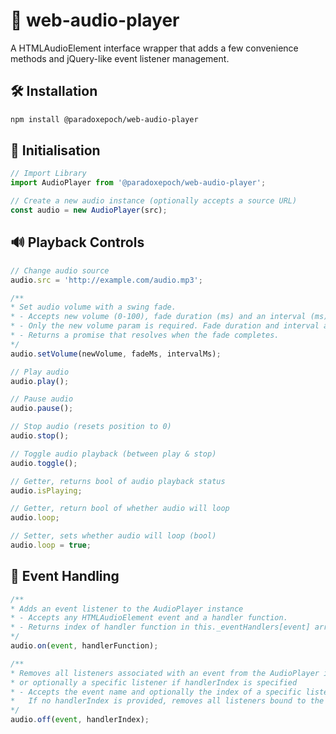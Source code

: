 # :musical_note: web-audio-player

A HTMLAudioElement interface wrapper that adds a few convenience methods and jQuery-like event listener management.

## :hammer_and_wrench: Installation

```bash
npm install @paradoxepoch/web-audio-player
```

## :open_book: Initialisation

```javascript
// Import Library
import AudioPlayer from '@paradoxepoch/web-audio-player';

// Create a new audio instance (optionally accepts a source URL)
const audio = new AudioPlayer(src);
```

## :loud_sound: Playback Controls

```javascript
// Change audio source
audio.src = 'http://example.com/audio.mp3';

/**
* Set audio volume with a swing fade.
* - Accepts new volume (0-100), fade duration (ms) and an interval (ms).
* - Only the new volume param is required. Fade duration and interval are optional and default to 1500ms and 13ms respectively.
* - Returns a promise that resolves when the fade completes.
*/
audio.setVolume(newVolume, fadeMs, intervalMs);

// Play audio
audio.play();

// Pause audio
audio.pause();

// Stop audio (resets position to 0)
audio.stop();

// Toggle audio playback (between play & stop)
audio.toggle();

// Getter, returns bool of audio playback status
audio.isPlaying;

// Getter, return bool of whether audio will loop
audio.loop;

// Setter, sets whether audio will loop (bool)
audio.loop = true;
```

## :tada: Event Handling

```javascript
/**
* Adds an event listener to the AudioPlayer instance
* - Accepts any HTMLAudioElement event and a handler function.
* - Returns index of handler function in this._eventHandlers[event] array. Can be passed to this.off to remove the listener.
*/
audio.on(event, handlerFunction);

/**
* Removes all listeners associated with an event from the AudioPlayer instance,
* or optionally a specific listener if handlerIndex is specified
* - Accepts the event name and optionally the index of a specific listener to remove.
*   If no handlerIndex is provided, removes all listeners bound to the event.
*/
audio.off(event, handlerIndex);
```